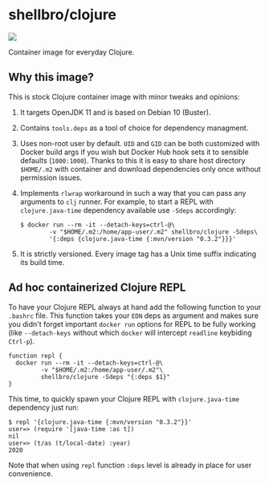 # shellbro/clojure

[![](https://img.shields.io/docker/cloud/build/shellbro/clojure)](https://hub.docker.com/r/shellbro/clojure/)

Container image for everyday Clojure.

## Why this image?

This is stock Clojure container image with minor tweaks and opinions:
1. It targets OpenJDK 11 and is based on Debian 10 (Buster).
2. Contains `tools.deps` as a tool of choice for dependency managment.
3. Uses non-root user by default. `UID` and `GID` can be both customized with
   Docker build args if you wish but Docker Hub hook sets it to sensible
   defaults (`1000:1000`). Thanks to this it is easy to share host directory
   `$HOME/.m2` with container and download dependencies only once without
   permission issues.
4. Implements `rlwrap` workaround in such a way that you can pass any arguments
   to `clj` runner. For example, to start a REPL with `clojure.java-time`
   dependency available use `-Sdeps` accordingly:

   ```
   $ docker run --rm -it --detach-keys=ctrl-@\
           -v "$HOME/.m2:/home/app-user/.m2" shellbro/clojure -Sdeps\
           '{:deps {clojure.java-time {:mvn/version "0.3.2"}}}'
   ```
5. It is strictly versioned. Every image tag has a Unix time suffix indicating
   its build time.

## Ad hoc containerized Clojure REPL

To have your Clojure REPL always at hand add the following function to your
`.bashrc` file. This function takes your `EDN` deps as argument and makes sure
you didn't forget important `docker run` options for REPL to be fully working
(like `--detach-keys` without which `docker` will intercept `readline` keybiding
`Ctrl-p`).


```
function repl {
  docker run --rm -it --detach-keys=ctrl-@\
         -v "$HOME/.m2:/home/app-user/.m2"\
         shellbro/clojure -Sdeps "{:deps $1}"
}
```

This time, to quickly spawn your Clojure REPL with `clojure.java-time`
dependency just run:

```
$ repl '{clojure.java-time {:mvn/version "0.3.2"}}'
user=> (require '[java-time :as t])
nil
user=> (t/as (t/local-date) :year)
2020
```

Note that when using `repl` function `:deps` level is already in place for user
convenience.
